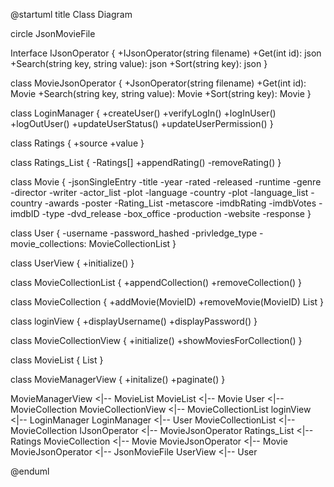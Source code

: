 @startuml
title Class Diagram

circle JsonMovieFile

Interface IJsonOperator {
  +IJsonOperator(string filename)
  +Get(int id): json
  +Search(string key, string value): json
  +Sort(string key): json
}

class MovieJsonOperator {
  +JsonOperator(string filename)
  +Get(int id): Movie
  +Search(string key, string value): Movie
  +Sort(string key): Movie
}

class LoginManager {
  +createUser()
  +verifyLogIn()
  +logInUser()
  +logOutUser()
  +updateUserStatus()
  +updateUserPermission()
}

class Ratings {
  +source
  +value
}

class Ratings_List {
  -Ratings[]
  +appendRating()
  -removeRating()
}

class Movie {
  -jsonSingleEntry
  -title
  -year
  -rated
  -released
  -runtime
  -genre
  -director
  -writer
  -actor_list
  -plot
  -language
  -country
  -plot
  -language_list
  -country
  -awards
  -poster
  -Rating_List
  -metascore
  -imdbRating
  -imdbVotes
  -imdbID
  -type
  -dvd_release
  -box_office
  -production
  -website
  -response
}

class User {
  -username
  -password_hashed
  -privledge_type
  -movie_collections: MovieCollectionList
}

class UserView {
  +initialize()
}

class MovieCollectionList {
  +appendCollection()
  +removeCollection()
}

class MovieCollection {
  +addMovie(MovieID)
  +removeMovie(MovieID)
  List<Movie>
}

class loginView {
  +displayUsername()
  +displayPassword()
}

class MovieCollectionView {
  +initialize()
  +showMoviesForCollection()
}

class MovieList {
  List<Movie>
}

class MovieManagerView {
  +initalize()
  +paginate()
}

MovieManagerView <|-- MovieList
MovieList <|-- Movie
User <|-- MovieCollection
MovieCollectionView <|-- MovieCollectionList
loginView <|-- LoginManager
LoginManager <|-- User
MovieCollectionList <|-- MovieCollection
IJsonOperator <|-- MovieJsonOperator
Ratings_List <|-- Ratings
MovieCollection <|-- Movie
MovieJsonOperator <|-- Movie
MovieJsonOperator <|-- JsonMovieFile
UserView <|-- User

@enduml
